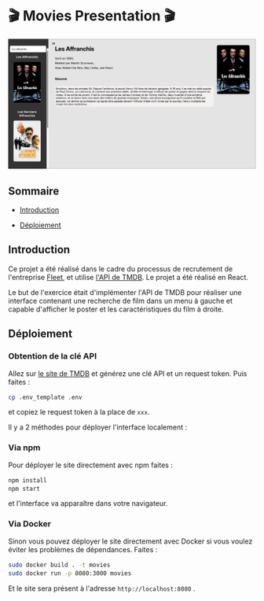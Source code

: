# 🎬 Movies Presentation 🎬

![imagedusite](./swappy-20250409-172307.png)

## Sommaire

- [Introduction](#introduction)

- [Déploiement](#déploiement)

## Introduction

Ce projet a été réalisé dans le cadre du processus de recrutement de l'entreprise [Fleet](https://fleet.co/), et utilise [l'API de TMDB](https://developer.themoviedb.org/docs/getting-started). Le projet a été réalisé en React. 

Le but de l'exercice était d'implémenter l'API de TMDB pour réaliser une interface contenant une recherche de film dans un menu à gauche et capable d'afficher le poster et les caractéristiques du film à droite. 

## Déploiement

### Obtention de la clé API

Allez sur [le site de TMDB](https://www.themoviedb.org/) et générez une clé API et un request token. Puis faites : 
```bash
cp .env_template .env
```
et copiez le request token à la place de `xxx`.

Il y a 2 méthodes pour déployer l'interface localement :

### Via npm

Pour déployer le site directement avec npm faites :
```bash
npm install
npm start
```
et l'interface va apparaître dans votre navigateur.

### Via Docker

Sinon vous pouvez déployer le site directement avec Docker si vous voulez éviter les problèmes de dépendances. Faites :

```bash
sudo docker build . -t movies
sudo docker run -p 8080:3000 movies
```
Et le site sera présent à l'adresse `http://localhost:8080` .
